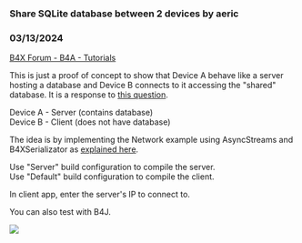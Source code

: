 ### Share SQLite database between 2 devices by aeric
### 03/13/2024
[B4X Forum - B4A - Tutorials](https://www.b4x.com/android/forum/threads/159882/)

This is just a proof of concept to show that Device A behave like a server hosting a database and Device B connects to it accessing the "shared" database. It is a response to [this question](https://www.b4x.com/android/forum/threads/share-folder-or-share-db-sqlite.159870/).  
  
Device A - Server (contains database)  
Device B - Client (does not have database)  
  
The idea is by implementing the Network example using AsyncStreams and B4XSerializator as [explained here](https://www.b4x.com/android/forum/threads/b4x-b4xpages-network-asyncstreams-b4xserializator.119011/).  
  
Use "Server" build configuration to compile the server.  
Use "Default" build configuration to compile the client.  
  
In client app, enter the server's IP to connect to.  
  
You can also test with B4J.  
  
![](https://www.b4x.com/android/forum/attachments/151785)